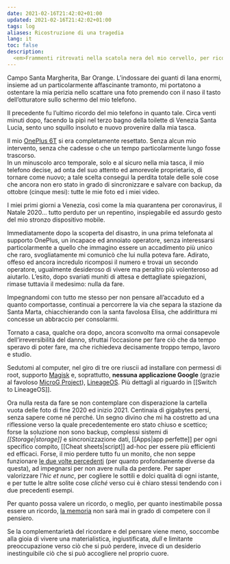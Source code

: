 ```yaml
---
date: 2021-02-16T21:42:02+01:00
updated: 2021-02-16T21:42:02+01:00
tags: log
aliases: Ricostruzione di una tragedia
lang: it
toc: false
description:
  <em>Frammenti ritrovati nella scatola nera del mio cervello, per ricostruire il sorprendente reset automatico compiuto dal mio telefono senza miei interventi il 15 febbraio 2021</em>.
---
```

Campo Santa Margherita, Bar Orange. L’indossare dei guanti di lana enormi, insieme ad un particolarmente affascinante tramonto, mi portatono a ostentare la mia perizia nello scattare una foto premendo con il naso il tasto dell’otturatore sullo schermo del mio telefono.

Il precedente fu l’ultimo ricordo del mio telefono in quanto tale. Circa venti minuti dopo, facendo la pipì nel terzo bagno della toilette di Venezia Santa Lucia, sento uno squillo insoluto e nuovo provenire dalla mia tasca.

Il mio [OnePlus 6T][device] si era completamente resettato. Senza alcun mio intervento, senza che cadesse o che un tempo particolarmente lungo fosse trascorso.   
In un minuscolo arco temporale, solo e al sicuro nella mia tasca, il mio telefono decise, ad onta del suo attento ed amorevole proprietario, di tornare come nuovo; a tale scelta conseguì la perdita totale delle sole cose che ancora non ero stato in grado di sincronizzare e salvare con backup, da ottobre (cinque mesi): tutte le mie foto ed i miei video.

I miei primi giorni a Venezia, così come la mia quarantena per coronavirus, il Natale 2020… tutto perduto per un repentino, inspiegabile ed assurdo gesto del mio stronzo dispositivo mobile.

Immediatamente dopo la scoperta del disastro, in una prima telefonata al supporto OnePlus, un incapace ed annoiato operatore, senza interessarsi particolarmente a quello che immagino essere un accadimento più unico che raro, svogliatamente mi comunicò che lui nulla poteva fare. Adirato, offeso ed ancora incredulo ricomposi il numero e trovai un secondo operatore, ugualmente desideroso di vivere ma peraltro più volenteroso ad aiutarlo. L’esito, dopo svariati muniti di attesa e dettagliate spiegazioni, rimase tuttavia il medesimo: nulla da fare.

Impegnandomi con tutto me stesso per non pensare all’accaduto ed a quanto comportasse, continuai a percorrere la via che separa la stazione da Santa Marta, chiacchierando con la santa favolosa Elisa, che addirittura mi concesse un abbraccio per consolarmi.

Tornato a casa, qualche ora dopo, ancora sconvolto ma ormai consapevole dell’irreversibilità del danno, sfruttai l’occasione per fare ciò che da tempo speravo di poter fare, ma che richiedeva decisamente troppo tempo, lavoro e studio.

Sedutomi al computer, nel giro di tre ore riuscii ad installare con permessi di root, supporto [Magisk](https://github.com/topjohnwu/Magisk 'Magisk on GitHub') e, soprattutto, **nessuna applicazione Google** (grazie al favoloso [MicroG Project](https://microg.org 'MicroG Project')), [LineageOS](https://lineageos.org 'LineageOS'). Più dettagli al riguardo in [[Switch to LineageOS]].

Ora nulla resta da fare se non contemplare con disperazione la cartella vuota delle foto di fine 2020 ed inizio 2021. Centinaia di gigabytes persi, senza sapere come né perché. Un segno divino che mi ha costretto ad una riflessione verso la quale precedentemente ero stato chiuso e scettico; forse la soluzione non sono backup, complessi sistemi di *[[Storage|storage]]* e sincronizzazione dati, [[Apps|app perfette]] per ogni specifico compito, [[Cheat sheets|script]] ad-hoc per essere più efficienti ed efficaci. Forse, il mio perdere tutto fu un monito, che non seppe funzionare [le due volte percedenti](/storage#data-loss) (per quanto profondamente diverse da questa), ad impegnarsi per non avere nulla da perdere. Per saper valorizzare l’*hic et nunc*, per cogliere le sottili e dolci qualità di ogni istante, e per tutte le altre solite cose *cliché* verso cui è chiaro stessi tendendo con i due precedenti esempi.

Per quanto possa valere un ricordo, o meglio, per quanto inestimabile possa essere un ricordo, [la memoria](/mnemosyne 'Mnemosyne') non sarà mai in grado di competere con il pensiero.

Se la complementarietà del ricordare e del pensare viene meno, soccombe alla gioia di vivere una materialistica, ingiustificata, <i lang='en'>dull</i> e limitante preoccupazione verso ciò che si può perdere, invece di un desiderio inestinguibile ciò che si può accogliere nel proprio cuore.

[device]: https://www.oneplus.com/6t 'OnePlus 6T'
